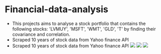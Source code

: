 # Financial-data-analysis

* This projects aims to analyse a stock portfolio that contains the following stocks: 'LVMUY', 'MSFT', 'WMT', 'GLD', 'T' by finding their covariance and correlation.
* Scraped 10 years of stock data from Yahoo finance API
* Scraped 10 years of stock data from Yahoo finance API
![](https://github.com/GISOGISO/Financial_data_analysis/blob/main/images/Normalised%20Portfolio%20stock%20price%202013-2023'.png)
![](https://github.com/GISOGISO/Financial_data_analysis/blob/main/images/Portfolio%20annualised%20covariance%20matrix%20heatmap.png)
![](https://github.com/GISOGISO/Financial_data_analysis/blob/main/images/Portfolio%20correlation%20matrix%20heatmap.png)
